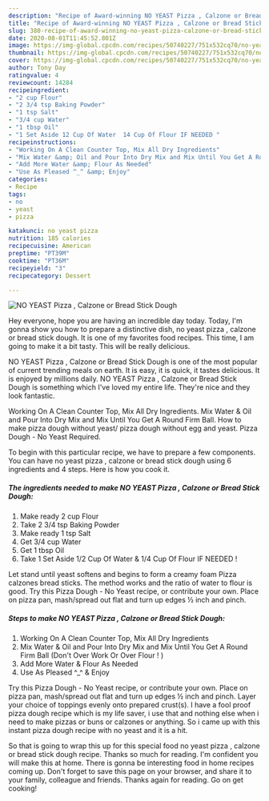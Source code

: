 ```yaml
---
description: "Recipe of Award-winning NO YEAST Pizza , Calzone or Bread Stick Dough"
title: "Recipe of Award-winning NO YEAST Pizza , Calzone or Bread Stick Dough"
slug: 380-recipe-of-award-winning-no-yeast-pizza-calzone-or-bread-stick-dough
date: 2020-08-01T11:45:52.801Z
image: https://img-global.cpcdn.com/recipes/50740227/751x532cq70/no-yeast-pizza-calzone-or-bread-stick-dough-recipe-main-photo.jpg
thumbnail: https://img-global.cpcdn.com/recipes/50740227/751x532cq70/no-yeast-pizza-calzone-or-bread-stick-dough-recipe-main-photo.jpg
cover: https://img-global.cpcdn.com/recipes/50740227/751x532cq70/no-yeast-pizza-calzone-or-bread-stick-dough-recipe-main-photo.jpg
author: Tony Day
ratingvalue: 4
reviewcount: 14284
recipeingredient:
- "2 cup Flour"
- "2 3/4 tsp Baking Powder"
- "1 tsp Salt"
- "3/4 cup Water"
- "1 tbsp Oil"
- "1 Set Aside 12 Cup Of Water  14 Cup Of Flour IF NEEDED "
recipeinstructions:
- "Working On A Clean Counter Top, Mix All Dry Ingredients"
- "Mix Water &amp; Oil and Pour Into Dry Mix and Mix Until You Get A Round Firm Ball (Don&#39;t Over Work Or Over Flour ! )"
- "Add More Water &amp; Flour As Needed"
- "Use As Pleased ^_^ &amp; Enjoy"
categories:
- Recipe
tags:
- no
- yeast
- pizza

katakunci: no yeast pizza 
nutrition: 185 calories
recipecuisine: American
preptime: "PT39M"
cooktime: "PT36M"
recipeyield: "3"
recipecategory: Dessert

---
```



![NO YEAST Pizza , Calzone or Bread Stick Dough](https://img-global.cpcdn.com/recipes/50740227/751x532cq70/no-yeast-pizza-calzone-or-bread-stick-dough-recipe-main-photo.jpg)

Hey everyone, hope you are having an incredible day today. Today, I'm gonna show you how to prepare a distinctive dish, no yeast pizza , calzone or bread stick dough. It is one of my favorites food recipes. This time, I am going to make it a bit tasty. This will be really delicious.

NO YEAST Pizza , Calzone or Bread Stick Dough is one of the most popular of current trending meals on earth. It is easy, it is quick, it tastes delicious. It is enjoyed by millions daily. NO YEAST Pizza , Calzone or Bread Stick Dough is something which I've loved my entire life. They're nice and they look fantastic.

Working On A Clean Counter Top, Mix All Dry Ingredients. Mix Water &amp; Oil and Pour Into Dry Mix and Mix Until You Get A Round Firm Ball. How to make pizza dough without yeast/ pizza dough without egg and yeast. Pizza Dough - No Yeast Required.


To begin with this particular recipe, we have to prepare a few components. You can have no yeast pizza , calzone or bread stick dough using 6 ingredients and 4 steps. Here is how you cook it.

<!--inarticleads1-->

##### The ingredients needed to make NO YEAST Pizza , Calzone or Bread Stick Dough:

1. Make ready 2 cup Flour
1. Take 2 3/4 tsp Baking Powder
1. Make ready 1 tsp Salt
1. Get 3/4 cup Water
1. Get 1 tbsp Oil
1. Take 1 Set Aside 1/2 Cup Of Water &amp; 1/4 Cup Of Flour IF NEEDED !


Let stand until yeast softens and begins to form a creamy foam Pizza calzones bread sticks. The method works and the ratio of water to flour is good. Try this Pizza Dough - No Yeast recipe, or contribute your own. Place on pizza pan, mash/spread out flat and turn up edges ½ inch and pinch. 

<!--inarticleads2-->

##### Steps to make NO YEAST Pizza , Calzone or Bread Stick Dough:

1. Working On A Clean Counter Top, Mix All Dry Ingredients
1. Mix Water &amp; Oil and Pour Into Dry Mix and Mix Until You Get A Round Firm Ball (Don&#39;t Over Work Or Over Flour ! )
1. Add More Water &amp; Flour As Needed
1. Use As Pleased ^_^ &amp; Enjoy


Try this Pizza Dough - No Yeast recipe, or contribute your own. Place on pizza pan, mash/spread out flat and turn up edges ½ inch and pinch. Layer your choice of toppings evenly onto prepared crust(s). I have a fool proof pizza dough recipe which is my life saver, i use that and nothing else when i need to make pizzas or buns or calzones or anything. So i came up with this instant pizza dough recipe with no yeast and it is a hit. 

So that is going to wrap this up for this special food no yeast pizza , calzone or bread stick dough recipe. Thanks so much for reading. I'm confident you will make this at home. There is gonna be interesting food in home recipes coming up. Don't forget to save this page on your browser, and share it to your family, colleague and friends. Thanks again for reading. Go on get cooking!
